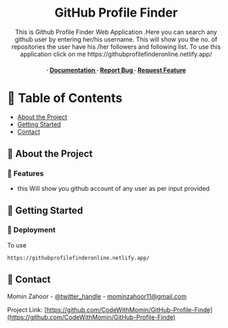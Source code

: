 <div align='center'>

<h1>GitHub Profile Finder</h1>
<p>This is Github Profile Finder Web Application .Here you can search any github user by entering her/his username. This will show you the no. of repositories the user have his /her followers and following list. To use this application click on me https://githubprofilefinderonline.netlify.app/</p>

<h4> <span> · </span> <a href="https://github.com/CodeWithMomin/GitHub-Profile-Finder/blob/master/README.md"> Documentation </a> <span> · </span> <a href="https://github.com/CodeWithMomin/GitHub-Profile-Finder/issues"> Report Bug </a> <span> · </span> <a href="https://github.com/CodeWithMomin/GitHub-Profile-Finder/issues"> Request Feature </a> </h4>


</div>

# :notebook_with_decorative_cover: Table of Contents

- [About the Project](#star2-about-the-project)
- [Getting Started](#toolbox-getting-started)
- [Contact](#handshake-contact)


## :star2: About the Project

### :dart: Features
- this Will show you github account of any user as per input provided


## :toolbox: Getting Started

### :triangular_flag_on_post: Deployment

To use
```bash
https://githubprofilefinderonline.netlify.app/
```


## :handshake: Contact

Momin Zahoor - [@twitter_handle](_mominzahoor_) - mominzahoor11@gmail.com

Project Link: [https://github.com/CodeWithMomin/GitHub-Profile-Finde](https://github.com/CodeWithMomin/GitHub-Profile-Finde)
